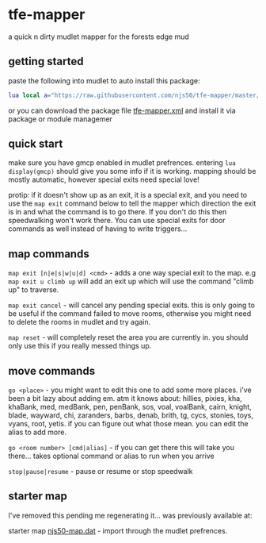 # tfe-mapper
a quick n dirty mudlet mapper for the forests edge mud

## getting started

paste the following into mudlet to auto install this package:

```lua
lua local a="https://raw.githubusercontent.com/njs50/tfe-mapper/master/tfe-mapper.xml"local function b(c,d)if not d:find("tfe-mapper",1,true)then return end installPackage(d)os.remove(d)cecho("<lime_green>Package installed!\n")end registerAnonymousEventHandler("sysDownloadDone",b)downloadFile(getMudletHomeDir()..(a:ends("xml")and"/tfe-mapper.xml"or"/tfe-mapper.zip"),a)
```

or you can download the package file [tfe-mapper.xml](https://github.com/njs50/tfe-mapper/raw/master/tfe-mapper.xml) and install it via package or module managemer

## quick start

make sure you have gmcp enabled in mudlet prefrences. entering  `lua display(gmcp)` should give you some info if it is working.
mapping should be mostly automatic, however special exits need special love!

protip: if it doesn't show up as an exit, it is a special exit, and you need to use the `map exit` command below to tell the mapper which direction the exit is in and what the command is to go there. If you don't do this then speedwalking won't work there. You can use special exits for door commands as well instead of having to write triggers...

## map commands

`map exit [n|e|s|w|u|d] <cmd>` - adds a one way special exit to the map. e.g `map exit u climb up` will add an exit up which will use the command "climb up" to traverse.

`map exit cancel` - will cancel any pending special exits. this is only going to be useful if the command failed to move rooms, otherwise you might need to delete the rooms in mudlet and try again.

`map reset` - will completely reset the area you are currently in. you should only use this if you really messed things up.


## move commands

`go <place>` - you might want to edit this one to add some more places. i've been a bit lazy about adding em. atm it knows about: hillies, pixies, kha, khaBank, med, medBank, pen, penBank, sos, voal, voalBank, cairn, knight, blade, wayward, chi, zaranders, barbs, denab, brith, tg, cycs, stonies, toys, vyans, root, yetis. if you can figure out what those mean. you can edit the alias to add more.

`go <room number> [cmd|alias]` - if you can get there this will take you there... takes optional command or alias to run when you arrive

`stop|pause|resume` - pause or resume or stop speedwalk


## starter map

I've removed this pending me regenerating it... was previously available at:

starter map [njs50-map.dat](https://github.com/njs50/tfe-mapper/raw/master/njs50-map.dat) - import through the mudlet prefrences.